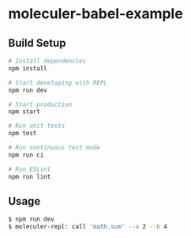 # moleculer-babel-example

## Build Setup

``` bash
# Install dependencies
npm install

# Start developing with REPL
npm run dev

# Start production
npm start

# Run unit tests
npm test

# Run continuous test mode
npm run ci

# Run ESLint
npm run lint
```

## Usage

``` bash
$ npm run dev
$ moleculer-repl: call 'math.sum' --a 2 --b 4
```

